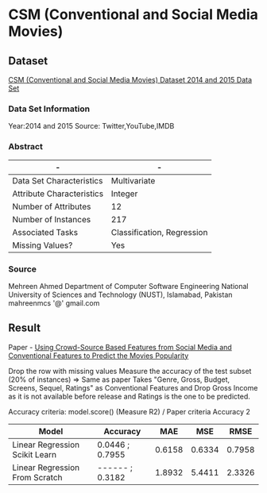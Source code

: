 # CSM (Conventional and Social Media Movies)

## Dataset

[CSM (Conventional and Social Media Movies) Dataset 2014 and 2015 Data Set](https://archive.ics.uci.edu/ml/datasets/CSM+%28Conventional+and+Social+Media+Movies%29+Dataset+2014+and+2015)

### Data Set Information

Year:2014 and 2015
Source: Twitter,YouTube,IMDB

### Abstract

-|-
-|-
Data Set Characteristics |Multivariate
Attribute Characteristics|Integer
Number of Attributes     |12
Number of Instances      |217
Associated Tasks         |Classification, Regression
Missing Values?          |Yes

### Source

Mehreen Ahmed
Department of Computer Software Engineering
National University of Sciences and Technology (NUST),
Islamabad, Pakistan
mahreenmcs '@' gmail.com

## Result

Paper - [Using Crowd-Source Based Features from Social Media and Conventional Features to Predict the Movies Popularity](https://www.computer.org/csdl/proceedings/smartcity/2015/1893/00/1893a273-abs.html)

Drop the row with missing values
Measure the accuracy of the test subset (20% of instances) => Same as paper
Takes "Genre, Gross, Budget, Screens, Sequel, Ratings" as Conventional Features
and Drop Gross Income as it is not available before release
and Ratings is the one to be predicted.

Accuracy criteria:
model.score() (Measure R2) / Paper criteria Accuracy 2

Model                         |Accuracy       |MAE   |MSE   |RMSE
------------------------------|---------------|------|------|------
Linear Regression Scikit Learn|0.0446 ; 0.7955|0.6158|0.6334|0.7958
Linear Regression From Scratch|------ ; 0.3182|1.8932|5.4411|2.3326
